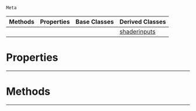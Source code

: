  `Meta`

|Methods|Properties|Base Classes|Derived Classes|
|---|---|---|---|
| | | |[shaderinputs](https://github.com/ZilchEngine/ZilchDocs/blob/master/code_reference/class_reference/shaderinputs.md)|


 #  Properties


---  
 #  Methods


---  
 

 